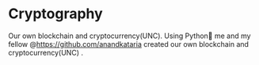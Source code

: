# Cryptography
Our own blockchain and cryptocurrency(UNC).
Using Python🐍 me and my fellow @https://github.com/anandkataria created our own blockchain and cryptocurrency(UNC) .
